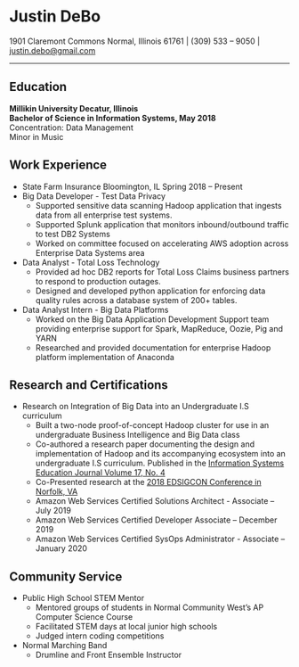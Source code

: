 # Justin DeBo
1901 Claremont Commons Normal, Illinois 61761 | (309) 533 – 9050 | justin.debo@gmail.com
_________________________________

## Education
**Millikin University Decatur, Illinois  
Bachelor of Science in Information Systems, May 2018**  
Concentration: Data Management  
Minor in Music  

## Work Experience
* State Farm Insurance Bloomington, IL Spring 2018 – Present
* Big Data Developer - Test Data Privacy
  * Supported sensitive data scanning Hadoop application that ingests data from all enterprise test systems.
  * Supported Splunk application that monitors inbound/outbound traffic to test DB2 Systems
  * Worked on committee focused on accelerating AWS adoption across Enterprise Data Systems area
* Data Analyst - Total Loss Technology
  * Provided ad hoc DB2 reports for Total Loss Claims business partners to respond to production outages.
  * Designed and developed python application for enforcing data quality rules across a database system of 200+ tables.
* Data Analyst Intern - Big Data Platforms
  * Worked on the Big Data Application Development Support team providing enterprise support for Spark, MapReduce, Oozie, Pig and YARN
  * Researched and provided documentation for enterprise Hadoop platform implementation of Anaconda

## Research and Certifications
* Research on Integration of Big Data into an Undergraduate I.S curriculum
  * Built a two-node proof-of-concept Hadoop cluster for use in an undergraduate Business Intelligence and Big Data class
  * Co-authored a research paper documenting the design and implementation of Hadoop and its
  accompanying ecosystem into an undergraduate I.S curriculum. Published in the [Information Systems
  Education Journal Volume 17, No. 4](http://isedj.org/2019-17/n4/ISEDJv17n4p42.pdf)
  * Co-Presented research at the [2018 EDSIGCON Conference in Norfolk, VA](http://proc.iscap.info/2018/)
  * Amazon Web Services Certified Solutions Architect - Associate – July 2019
  * Amazon Web Services Certified Developer Associate – December 2019
  * Amazon Web Services Certified  SysOps Administrator - Associate – January 2020

## Community Service
* Public High School STEM Mentor
  * Mentored groups of students in Normal Community West’s AP Computer Science Course
  * Facilitated STEM days at local junior high schools
  * Judged intern coding competitions
* Normal Marching Band
  * Drumline and Front Ensemble Instructor

